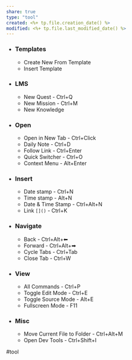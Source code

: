 ```yaml
---
share: true
type: "tool"
created: <%+ tp.file.creation_date() %> 
modified: <%+ tp.file.last_modified_date() %>
---
```

- ### Templates
	- Create New From Template
	- Insert Template
- ### LMS
	- New Quest - Ctrl+Q
	- New Mission - Ctrl+M
	- New Knowledge
- ### Open
	- Open in New Tab - Ctrl+Click
	- Daily Note - Ctrl+D
	- Follow Link - Ctrl+Enter
	- Quick Switcher - Ctrl+O
	- Context Menu - Alt+Enter
- ### Insert
	- Date stamp - Ctrl+N
	- Time stamp - Alt+N
	- Date & Time Stamp - Ctrl+Alt+N
	- Link ``[]()`` - Ctrl+K
- ### Navigate
	- Back - Ctrl+Alt+⬅
	- Forward - Ctrl+Alt+➡
	- Cycle Tabs - Ctrl+Tab
	- Close Tab - Ctrl+W
- ### View
	- All Commands - Ctrl+P
	- Toggle Edit Mode - Ctrl+E
	- Toggle Source Mode - Alt+E
	- Fullscreen Mode - F11
- ### Misc
	- Move Current File to Folder - Ctrl+Alt+M
	- Open Dev Tools - Ctrl+Shift+I



#tool